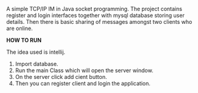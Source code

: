 A simple TCP/IP IM in Java socket programming. The project contains register and login interfaces together with mysql database storing user details.
Then there is basic sharing of messages amongst two clients who are online.

**HOW TO RUN**

The idea used is intellij.
1. Import database.
2. Run the main Class which will open the server window.
3. On the server click add cient button.
4. Then you can register client and login the application.
